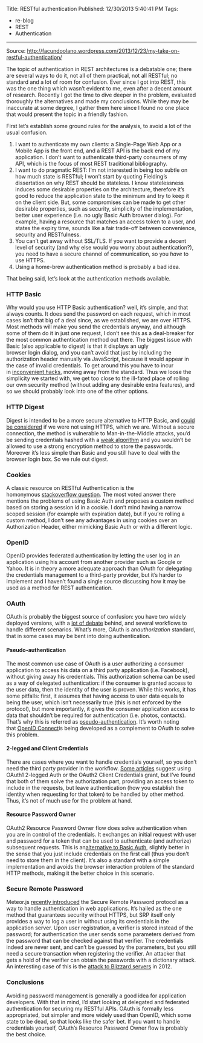 Title: RESTful authentication
Published: 12/30/2013 5:40:41 PM
Tags:
- re-blog
- REST
- Authentication
---
Source: http://facundoolano.wordpress.com/2013/12/23/my-take-on-restful-authentication/
<p>The topic of authentication in REST architectures is a debatable one; there are several ways to do it, not all of them practical, not all RESTful; no standard and a lot of room for confusion.&nbsp;Ever since I got into REST, this was the one thing which wasn&rsquo;t evident to me, even after a decent amount of research. Recently I got the time to dive deeper in the problem, evaluated thoroughly the alternatives and made my conclusions. While they may be inaccurate at some degree, I gather them here since I found no one place that would present the topic in a friendly fashion.</p>
<p>First let&rsquo;s establish some ground rules for the analysis, to avoid a lot of the usual confusion.</p>
<ol>
<li>I want to authenticate my own clients: a Single-Page Web App or a Mobile App is the front end, and a REST API is the back end of my application. I don&rsquo;t want to authenticate third-party consumers of my API, which is the focus of most REST traditional bibliography.</li>
<li>I want to do pragmatic REST: I&rsquo;m not interested in being too subtle on how much state is RESTful; I won&rsquo;t start by quoting Fielding&rsquo;s dissertation on why REST should be stateless. I know statelessness induces some desirable properties on the architecture, therefore it&rsquo;s good to reduce the application state to the minimum and try to keep it on the client side. But, some compromises can be made to get other desirable properties, such as security, simplicity of the implementation, better user experience (i.e. no ugly Basic Auth browser dialog). For example, having a resource that matches an access token to a user, and states the expiry time, sounds like a fair trade-off between convenience, security and RESTfulness.</li>
<li>You can&rsquo;t get away without SSL/TLS. If you want to provide a decent level of security (and why else would you worry about authentication?), you need to have a secure channel of communication, so you&nbsp;<em>have</em>&nbsp;to use HTTPS.</li>
<li>Using a home-brew authentication method is probably a bad idea.</li>
</ol>
<p>That being said, let&rsquo;s look at the authentication methods available.</p>
<h3>HTTP Basic</h3>
<p>Why would you use HTTP Basic authentication? well, it&rsquo;s simple, and that always counts. It does send the password on each request, which in most cases isn&rsquo;t that big of a deal since, as we established, we are over HTTPS. Most methods will make you send the credentials anyway, and although some of them do it in just one request, I don&rsquo;t see this as a deal-breaker for the most common authentication method out there.&nbsp;The biggest issue with Basic (also applicable to digest) is that it displays an ugly browser&nbsp;login&nbsp;dialog, and you can&rsquo;t avoid that just by including the authorization header manually via JavaScript, because it would appear in the&nbsp;case of invalid credentials. To get around this you have to incur in&nbsp;<a href="http://loudvchar.blogspot.ca/2010/11/avoiding-browser-popup-for-401.html">inconvenient hacks</a>, moving away from the standard. Thus we loose the simplicity we started with, we get too close to the ill-fated place of rolling our own security method (without adding any desirable extra features), and so we should probably&nbsp;look into one of the other options.</p>
<h3>HTTP Digest</h3>
<p>Digest is intended to be a more secure alternative to HTTP Basic, and&nbsp;<a href="http://mark-kirby.co.uk/2013/how-to-authenticate-apis-http-basic-vs-http-digest/">could be considered</a>&nbsp;if we were not using HTTPS, which we are. Without a secure connection, the method is vulnerable to Man-in-the-Middle attacks, you&rsquo;d be sending credentials hashed with a&nbsp;<a href="http://en.wikipedia.org/wiki/MD5">weak algorithm</a>&nbsp;and you wouldn&rsquo;t be allowed to use a strong encryption method to store the passwords. Moreover it&rsquo;s less simple than Basic and you still have to deal with the browser login box. So we rule out digest.</p>
<h3>Cookies</h3>
<p>A classic resource on RESTful Authentication is the homonymous&nbsp;<a href="http://stackoverflow.com/questions/319530/restful-authentication">stackoverflow question</a>. The most voted answer there mentions the problems of using Basic Auth and proposes a custom method based on storing a session id in a cookie. I don&rsquo;t mind having a narrow scoped session (for example with expiration date), but if you&rsquo;re rolling a custom method, I don&rsquo;t see any advantages in using cookies over an Authorization Header, either mimicking Basic Auth or with a different&nbsp;logic.</p>
<h3>OpenID</h3>
<p>OpenID provides federated authentication by letting the user log in an application using his account from another provider such as Google or Yahoo. It is in theory a more adequate approach than OAuth for delegating the credentials management to a third-party provider, but it&rsquo;s harder to implement and I haven&rsquo;t found a single source discussing how it may be used as a method for REST authentication.</p>
<h3>OAuth</h3>
<p>OAuth is probably the biggest source of confusion: you have two widely deployed versions, with a&nbsp;<a href="http://hueniverse.com/2012/07/oauth-2-0-and-the-road-to-hell/">lot of debate</a>&nbsp;behind, and several workflows to handle different scenarios. What&rsquo;s more, OAuth is an<em>authorization</em>&nbsp;standard, that in some cases may be bent into doing authentication.</p>
<h4>Pseudo-authentication</h4>
<p>The most common use case of OAuth is a user authorizing a consumer application to access his data on a third party application (i.e. Facebook), without giving away his credentials. This authorization schema can be used as a way of delegated authentication: if the consumer is granted access to the user data, then the identity of the user is proven. While this works, it has some pitfalls: first, it assumes that having access to user data equals to being the user, which isn&rsquo;t necessarily true (this is not enforced by the protocol), but more importantly, it gives the consumer application access to data that shouldn&rsquo;t be required for authentication (i.e. photos, contacts). That&rsquo;s why this is referred as&nbsp;<a href="http://nat.sakimura.org/2011/05/15/dummys-guide-for-the-difference-between-oauth-authentication-and-openid/">pseudo-authentication</a>. It&rsquo;s worth noting that&nbsp;<a href="http://openid.net/connect/">OpenID Connect</a>is being developed as a complement to OAuth to solve this problem.</p>
<h4>2-legged and Client Credentials</h4>
<p>There are cases where you want to handle credentials yourself, so you don&rsquo;t need the third party provider in the workflow.&nbsp;<a href="http://tatiyants.com/using-oauth-to-protect-internal-rest-api/">Some articles</a>&nbsp;suggest using OAuth1 2-legged Auth or the OAuth2 Client Credentials grant, but I&rsquo;ve found that both of them solve the authorization part, providing an access token to include in the requests, but leave authentication (how you establish the identity when requesting for that token) to be handled by other method. Thus, it&rsquo;s not of much use for the problem at hand.</p>
<h4>Resource Password Owner</h4>
<p>OAuth2 Resource Password Owner flow does solve authentication when you are in control of the credentials. It exchanges an initial request with user and password for a token that can be used to authenticate (and authorize) subsequent requests. This is an<a href="http://apiux.com/2013/07/10/oauth-2-trumps-basic-authentication/">alternative to Basic Auth</a>, slightly better in the sense that you just include credentials on the first call (thus you don&rsquo;t need to store them in the client). It&rsquo;s also a standard with a simple implementation and avoids the browser interaction problem of the standard HTTP methods, making it the better choice in this scenario.</p>
<h3>Secure Remote Password</h3>
<p>Meteor.js&nbsp;<a href="https://www.meteor.com/blog/2012/10/17/meteor-050-authentication-user-accounts-new-screencast">recently introduced</a>&nbsp;the Secure Remote Password protocol as a way to handle authentication in web applications. It&rsquo;s hailed&nbsp;as the one method that guarantees security without HTTPS, but SRP itself only provides a way to log a user in without using its credentials in the application server. Upon user registration, a verifier is stored instead of the password; for authentication the user sends some parameters derived from the password that can be checked against that verifier. The credentials indeed are never sent, and can&rsquo;t be guessed by the parameters, but you still need a secure transaction when registering the verifier. An attacker that gets a hold of the verifier can obtain the passwords with a dictionary attack. An interesting case of this is the&nbsp;<a href="http://www.opine.me/blizzards-battle-net-hack/">attack to Blizzard servers</a>&nbsp;in 2012.</p>
<h3>Conclusions</h3>
<p>Avoiding password management is generally a good idea for application developers. With that in mind, I&rsquo;d start looking at delegated and federated authentication for securing my RESTful APIs. OAuth is formally less appropriated, but simpler and more widely used than OpenID, which some state to be dead, so that looks like the safer bet.&nbsp;If you want to handle credentials yourself, OAuth&rsquo;s Resource Password Owner flow is probably the best choice.</p>

